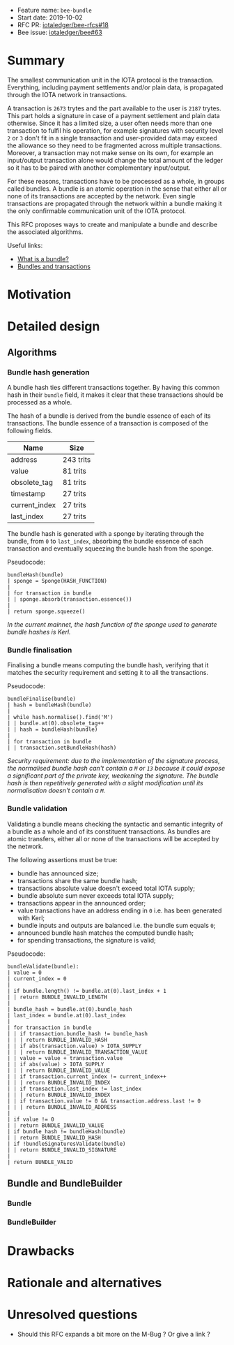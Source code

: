 + Feature name: `bee-bundle`
+ Start date: 2019-10-02
+ RFC PR: [iotaledger/bee-rfcs#18](https://github.com/iotaledger/bee-rfcs/pull/18)
+ Bee issue: [iotaledger/bee#63](https://github.com/iotaledger/bee/issues/63)

# Summary

The smallest communication unit in the IOTA protocol is the transaction. Everything, including payment settlements and/or plain data, is propagated through the IOTA network in transactions.

A transaction is `2673` trytes and the part available to the user is `2187` trytes. This part holds a signature in case of a payment settlement and plain data otherwise. Since it has a limited size, a user often needs more than one transaction to fulfil his operation, for example signatures with security level `2` or `3` don't fit in a single transaction and user-provided data may exceed the allowance so they need to be fragmented across multiple transactions. Moreover, a transaction may not make sense on its own, for example an input/output transaction alone would change the total amount of the ledger so it has to be paired with another complementary input/output.

For these reasons, transactions have to be processed as a whole, in groups called bundles. A bundle is an atomic operation in the sense that either all or none of its transactions are accepted by the network. Even single transactions are propagated through the network within a bundle making it the only confirmable communication unit of the IOTA protocol.

This RFC proposes ways to create and manipulate a bundle and describe the associated algorithms.

Useful links:
- [What is a bundle?
](https://docs.iota.org/docs/getting-started/0.1/introduction/what-is-a-bundle)
- [Bundles and transactions
](https://docs.iota.org/docs/dev-essentials/0.1/concepts/bundles-and-transactions)

# Motivation

<!-- TODO -->

# Detailed design

<!-- TODO -->

## Algorithms

<!-- TODO -->

### Bundle hash generation

A bundle hash ties different transactions together. By having this common hash in their `bundle` field, it makes it clear that these transactions should be processed as a whole.

The hash of a bundle is derived from the bundle essence of each of its transactions. The bundle essence of a transaction is composed of the following fields.

| Name          | Size      |
| ------------- | --------- |
| address       | 243 trits |
| value         | 81 trits  |
| obsolete_tag  | 81 trits  |
| timestamp     | 27 trits  |
| current_index | 27 trits  |
| last_index    | 27 trits  |

The bundle hash is generated with a sponge by iterating through the bundle, from `0` to `last_index`, absorbing the bundle essence of each transaction and eventually squeezing the bundle hash from the sponge.

Pseudocode:

```
bundleHash(bundle)
| sponge = Sponge(HASH_FUNCTION)
|
| for transaction in bundle
| | sponge.absorb(transaction.essence())
|
| return sponge.squeeze()
```

*In the current mainnet, the hash function of the sponge used to generate bundle hashes is Kerl.*

### Bundle finalisation

Finalising a bundle means computing the bundle hash, verifying that it matches the security requirement and setting it to all the transactions.

Pseudocode:

```
bundleFinalise(bundle)
| hash = bundleHash(bundle)
|
| while hash.normalise().find('M')
| | bundle.at(0).obsolete_tag++
| | hash = bundleHash(bundle)
|
| for transaction in bundle
| | transaction.setBundleHash(hash)
```

*Security requirement: due to the implementation of the signature process, the normalised bundle hash can't contain a `M` or `13` because it could expose a significant part of the private key, weakening the signature. The bundle hash is then repetitively generated with a slight modification until its normalisation doesn't contain a `M`.*

### Bundle validation

Validating a bundle means checking the syntactic and semantic integrity of a bundle as a whole and of its constituent transactions. As bundles are atomic transfers, either all or none of the transactions will be accepted by the network.

The following assertions must be true:

- bundle has announced size;
- transactions share the same bundle hash;
- transactions absolute value doesn't exceed total IOTA supply;
- bundle absolute sum never exceeds total IOTA supply;
- transactions appear in the announced order;
- value transactions have an address ending in `0` i.e. has been generated with Kerl;
- bundle inputs and outputs are balanced i.e. the bundle sum equals `0`;
- announced bundle hash matches the computed bundle hash;
- for spending transactions, the signature is valid;

Pseudocode:

```
bundleValidate(bundle):
| value = 0
| current_index = 0
|
| if bundle.length() != bundle.at(0).last_index + 1
| | return BUNDLE_INVALID_LENGTH
|
| bundle_hash = bundle.at(0).bundle_hash
| last_index = bundle.at(0).last_index
|
| for transaction in bundle
| | if transaction.bundle_hash != bundle_hash
| | | return BUNDLE_INVALID_HASH
| | if abs(transaction.value) > IOTA_SUPPLY
| | | return BUNDLE_INVALID_TRANSACTION_VALUE
| | value = value + transaction.value
| | if abs(value) > IOTA_SUPPLY
| | | return BUNDLE_INVALID_VALUE
| | if transaction.current_index != current_index++
| | | return BUNDLE_INVALID_INDEX
| | if transaction.last_index != last_index
| | | return BUNDLE_INVALID_INDEX
| | if transaction.value != 0 && transaction.address.last != 0
| | | return BUNDLE_INVALID_ADDRESS
|
| if value != 0
| | return BUNDLE_INVALID_VALUE
| if bundle_hash != bundleHash(bundle)
| | return BUNDLE_INVALID_HASH
| if !bundleSignaturesValidate(bundle)
| | return BUNDLE_INVALID_SIGNATURE
|
| return BUNDLE_VALID
```

<!-- TODO -->

## Bundle and BundleBuilder

<!-- TODO -->

### Bundle

<!-- TODO -->

### BundleBuilder

<!-- TODO -->

# Drawbacks

<!-- TODO -->

# Rationale and alternatives

<!-- TODO -->

# Unresolved questions

<!-- TODO -->

- Should this RFC expands a bit more on the M-Bug ? Or give a link ?
